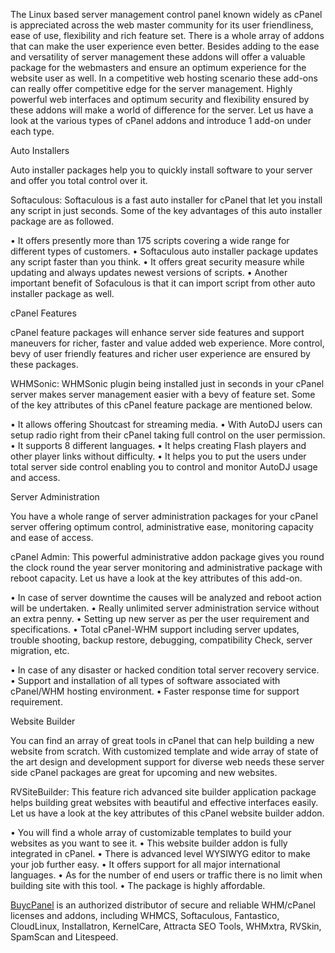 The Linux based server management control panel known widely as cPanel is appreciated across the web master community for its user friendliness, ease of use, flexibility and rich feature set. There is a whole array of addons that can make the user experience even better. Besides adding to the ease and versatility of server management these addons will offer a valuable package for the webmasters and ensure an optimum experience for the website user as well. In a competitive web hosting scenario these add-ons can really offer competitive edge for the server management. Highly powerful web interfaces and optimum security and flexibility ensured by these addons will make a world of difference for the server. Let us have a look at the various types of cPanel addons and introduce 1 add-on under each type.

Auto Installers

Auto installer packages help you to quickly install software to your server and offer you total control over it.

Softaculous: Softaculous is a fast auto installer for cPanel that let you install any script in just seconds. Some of the key advantages of this auto installer package are as followed.

•	It offers presently more than 175 scripts covering a wide range for different types of customers.
•	Softaculous auto installer package updates any script faster than you think. 
•	It offers great security measure while updating and always updates newest versions of scripts. 
•	Another important benefit of Sofaculous is that it can import script from other auto installer package as well. 

cPanel Features 

cPanel feature packages will enhance server side features and support maneuvers for richer, faster and value added web experience. More control, bevy of user friendly features and richer user experience are ensured by these packages. 

WHMSonic: WHMSonic plugin being installed just in seconds in your cPanel server makes server management easier with a bevy of feature set. Some of the key attributes of this cPanel feature package are mentioned below.

•	It allows offering Shoutcast for streaming media. 
•	With AutoDJ users can setup radio right from their cPanel taking full control on the user permission. 
•	It supports 8 different languages. 
•	It helps creating Flash players and other player links without difficulty.
•	It helps you to put the users under total server side control enabling you to control and monitor AutoDJ usage and access. 

Server Administration 

You have a whole range of server administration packages for your cPanel server offering optimum control, administrative ease, monitoring capacity and ease of access. 

cPanel Admin: This  powerful administrative addon package gives you round the clock round the year server monitoring and administrative package with reboot capacity. Let us have a look at the key attributes of this add-on. 

•	In case of server downtime the causes will be analyzed and reboot action will be undertaken. 
•	Really unlimited server administration service without an extra penny.
•	Setting up new server as per the user requirement and specifications. 
•	Total cPanel-WHM support including server updates, trouble shooting, backup restore, debugging, compatibility Check, server migration, etc.

•	In case of any disaster or hacked condition total server recovery service. 
•	Support and installation of all types of software associated with cPanel/WHM hosting environment.
•	Faster response time for support requirement. 

Website Builder 

You can find an array of great tools in cPanel that can help building a new website from scratch. With customized template and wide array of state of the art design and development support for diverse web needs these server side cPanel packages are great for upcoming and new websites. 

RVSiteBuilder: This feature rich advanced site builder application package helps building great websites with beautiful and effective interfaces easily. Let us have a look at the key attributes of this cPanel website builder addon.  

•	You will find a whole array of customizable templates to build your websites as you want to see it. 
•	This website builder addon is fully integrated in cPanel. 
•	There is advanced level WYSIWYG editor to make your job further easy. 
•	It offers support for all major international languages. 
•	As for the number of end users or traffic there is no limit when building site with this tool. 
•	The package is highly affordable.

<a href="https://www.buycpanel.com/addons">BuycPanel</a>  is an authorized distributor of secure and reliable WHM/cPanel licenses and addons, including WHMCS, Softaculous, Fantastico, CloudLinux, Installatron, KernelCare, Attracta SEO Tools, WHMxtra, RVSkin, SpamScan and Litespeed. 

